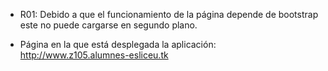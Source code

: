 - R01: Debido a que el funcionamiento de la página depende de bootstrap este no puede cargarse en segundo plano.

- Página en la que está desplegada la aplicación: http://www.z105.alumnes-esliceu.tk
